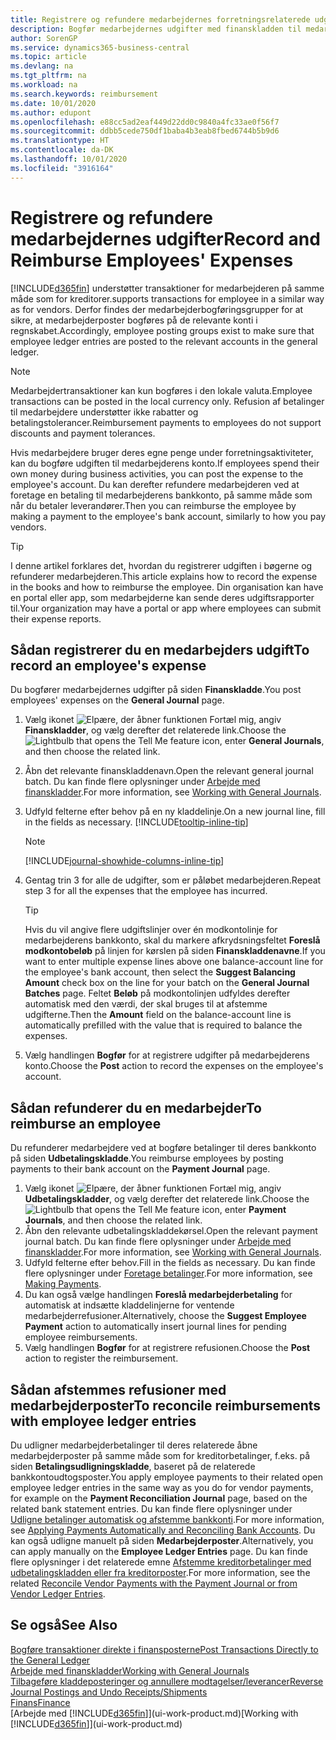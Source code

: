 ```yaml
---
title: Registrere og refundere medarbejdernes forretningsrelaterede udgifter | Microsoft Docs
description: Bogfør medarbejdernes udgifter med finanskladden til medarbejderens konto, og bogfør senere en betaling til medarbejderens bankkonto for at refundere for de forretningsrelaterede udgift.
author: SorenGP
ms.service: dynamics365-business-central
ms.topic: article
ms.devlang: na
ms.tgt_pltfrm: na
ms.workload: na
ms.search.keywords: reimbursement
ms.date: 10/01/2020
ms.author: edupont
ms.openlocfilehash: e88cc5ad2eaf449d22dd0c9840a4fc33ae0f56f7
ms.sourcegitcommit: ddbb5cede750df1baba4b3eab8fbed6744b5b9d6
ms.translationtype: HT
ms.contentlocale: da-DK
ms.lasthandoff: 10/01/2020
ms.locfileid: "3916164"
---
```

# <a name="record-and-reimburse-employees-expenses"></a><span data-ttu-id="a057a-103">Registrere og refundere medarbejdernes udgifter</span><span class="sxs-lookup"><span data-stu-id="a057a-103">Record and Reimburse Employees' Expenses</span></span>

[!INCLUDE[d365fin](includes/d365fin_md.md)] <span data-ttu-id="a057a-104">understøtter transaktioner for medarbejderen på samme måde som for kreditorer.</span><span class="sxs-lookup"><span data-stu-id="a057a-104">supports transactions for employee in a similar way as for vendors.</span></span> <span data-ttu-id="a057a-105">Derfor findes der medarbejderbogføringsgrupper for at sikre, at medarbejderposter bogføres på de relevante konti i regnskabet.</span><span class="sxs-lookup"><span data-stu-id="a057a-105">Accordingly, employee posting groups exist to make sure that employee ledger entries are posted to the relevant accounts in the general ledger.</span></span>

> [!NOTE]  
> <span data-ttu-id="a057a-106">Medarbejdertransaktioner kan kun bogføres i den lokale valuta.</span><span class="sxs-lookup"><span data-stu-id="a057a-106">Employee transactions can be posted in the local currency only.</span></span> <span data-ttu-id="a057a-107">Refusion af betalinger til medarbejdere understøtter ikke rabatter og betalingstolerancer.</span><span class="sxs-lookup"><span data-stu-id="a057a-107">Reimbursement payments to employees do not support discounts and payment tolerances.</span></span>

<span data-ttu-id="a057a-108">Hvis medarbejdere bruger deres egne penge under forretningsaktiviteter, kan du bogføre udgiften til medarbejderens konto.</span><span class="sxs-lookup"><span data-stu-id="a057a-108">If employees spend their own money during business activities, you can post the expense to the employee's account.</span></span> <span data-ttu-id="a057a-109">Du kan derefter refundere medarbejderen ved at foretage en betaling til medarbejderens bankkonto, på samme måde som når du betaler leverandører.</span><span class="sxs-lookup"><span data-stu-id="a057a-109">Then you can reimburse the employee by making a payment to the employee's bank account, similarly to how you pay vendors.</span></span>  

> [!TIP]
> <span data-ttu-id="a057a-110">I denne artikel forklares det, hvordan du registrerer udgiften i bøgerne og refunderer medarbejderen.</span><span class="sxs-lookup"><span data-stu-id="a057a-110">This article explains how to record the expense in the books and how to reimburse the employee.</span></span> <span data-ttu-id="a057a-111">Din organisation kan have en portal eller app, som medarbejderne kan sende deres udgiftsrapporter til.</span><span class="sxs-lookup"><span data-stu-id="a057a-111">Your organization may have a portal or app where employees can submit their expense reports.</span></span>

## <a name="to-record-an-employees-expense"></a><span data-ttu-id="a057a-112">Sådan registrerer du en medarbejders udgift</span><span class="sxs-lookup"><span data-stu-id="a057a-112">To record an employee's expense</span></span>
<span data-ttu-id="a057a-113">Du bogfører medarbejdernes udgifter på siden **Finanskladde**.</span><span class="sxs-lookup"><span data-stu-id="a057a-113">You post employees' expenses on the **General Journal** page.</span></span>
1. <span data-ttu-id="a057a-114">Vælg ikonet ![Elpære, der åbner funktionen Fortæl mig](media/ui-search/search_small.png "Fortæl mig, hvad du vil foretage dig"), angiv **Finanskladder**, og vælg derefter det relaterede link.</span><span class="sxs-lookup"><span data-stu-id="a057a-114">Choose the ![Lightbulb that opens the Tell Me feature](media/ui-search/search_small.png "Tell me what you want to do") icon, enter **General Journals**, and then choose the related link.</span></span>
2. <span data-ttu-id="a057a-115">Åbn det relevante finanskladdenavn.</span><span class="sxs-lookup"><span data-stu-id="a057a-115">Open the relevant general journal batch.</span></span> <span data-ttu-id="a057a-116">Du kan finde flere oplysninger under [Arbejde med finanskladder](ui-work-general-journals.md).</span><span class="sxs-lookup"><span data-stu-id="a057a-116">For more information, see [Working with General Journals](ui-work-general-journals.md).</span></span>
3. <span data-ttu-id="a057a-117">Udfyld felterne efter behov på en ny kladdelinje.</span><span class="sxs-lookup"><span data-stu-id="a057a-117">On a new journal line, fill in the fields as necessary.</span></span> [!INCLUDE[tooltip-inline-tip](includes/tooltip-inline-tip_md.md)]    

    > [!NOTE]
    > [!INCLUDE[journal-showhide-columns-inline-tip](includes/journal-showhide-columns-inline-tip.md)]
4. <span data-ttu-id="a057a-118">Gentag trin 3 for alle de udgifter, som er påløbet medarbejderen.</span><span class="sxs-lookup"><span data-stu-id="a057a-118">Repeat step 3 for all the expenses that the employee has incurred.</span></span>

    > [!TIP]  
    > <span data-ttu-id="a057a-119">Hvis du vil angive flere udgiftslinjer over én modkontolinje for medarbejderens bankkonto, skal du markere afkrydsningsfeltet **Foreslå modkontobeløb** på linjen for kørslen på siden **Finanskladdenavne**.</span><span class="sxs-lookup"><span data-stu-id="a057a-119">If you want to enter multiple expense lines above one balance-account line for the employee's bank account, then select the **Suggest Balancing Amount** check box on the line for your batch on the **General Journal Batches** page.</span></span> <span data-ttu-id="a057a-120">Feltet **Beløb** på modkontolinjen udfyldes derefter automatisk med den værdi, der skal bruges til at afstemme udgifterne.</span><span class="sxs-lookup"><span data-stu-id="a057a-120">Then the **Amount** field on the balance-account line is automatically prefilled with the value that is required to balance the expenses.</span></span>
5. <span data-ttu-id="a057a-121">Vælg handlingen **Bogfør** for at registrere udgifter på medarbejderens konto.</span><span class="sxs-lookup"><span data-stu-id="a057a-121">Choose the **Post** action to record the expenses on the employee's account.</span></span>

## <a name="to-reimburse-an-employee"></a><span data-ttu-id="a057a-122">Sådan refunderer du en medarbejder</span><span class="sxs-lookup"><span data-stu-id="a057a-122">To reimburse an employee</span></span>
<span data-ttu-id="a057a-123">Du refunderer medarbejdere ved at bogføre betalinger til deres bankkonto på siden **Udbetalingskladde**.</span><span class="sxs-lookup"><span data-stu-id="a057a-123">You reimburse employees by posting payments to their bank account on the **Payment Journal** page.</span></span>
1. <span data-ttu-id="a057a-124">Vælg ikonet ![Elpære, der åbner funktionen Fortæl mig](media/ui-search/search_small.png "Fortæl mig, hvad du vil foretage dig"), angiv **Udbetalingskladder**, og vælg derefter det relaterede link.</span><span class="sxs-lookup"><span data-stu-id="a057a-124">Choose the ![Lightbulb that opens the Tell Me feature](media/ui-search/search_small.png "Tell me what you want to do") icon, enter **Payment Journals**, and then choose the related link.</span></span>
2. <span data-ttu-id="a057a-125">Åbn den relevante udbetalingskladdekørsel.</span><span class="sxs-lookup"><span data-stu-id="a057a-125">Open the relevant payment journal batch.</span></span> <span data-ttu-id="a057a-126">Du kan finde flere oplysninger under [Arbejde med finanskladder](ui-work-general-journals.md).</span><span class="sxs-lookup"><span data-stu-id="a057a-126">For more information, see [Working with General Journals](ui-work-general-journals.md).</span></span>
3. <span data-ttu-id="a057a-127">Udfyld felterne efter behov.</span><span class="sxs-lookup"><span data-stu-id="a057a-127">Fill in the fields as necessary.</span></span> <span data-ttu-id="a057a-128">Du kan finde flere oplysninger under [Foretage betalinger](payables-make-payments.md).</span><span class="sxs-lookup"><span data-stu-id="a057a-128">For more information, see [Making Payments](payables-make-payments.md).</span></span>
4. <span data-ttu-id="a057a-129">Du kan også vælge handlingen **Foreslå medarbejderbetaling** for automatisk at indsætte kladdelinjerne for ventende medarbejderrefusioner.</span><span class="sxs-lookup"><span data-stu-id="a057a-129">Alternatively, choose the **Suggest Employee Payment** action to automatically insert journal lines for pending employee reimbursements.</span></span>
5. <span data-ttu-id="a057a-130">Vælg handlingen **Bogfør** for at registrere refusionen.</span><span class="sxs-lookup"><span data-stu-id="a057a-130">Choose the **Post** action to register the reimbursement.</span></span>  

## <a name="to-reconcile-reimbursements-with-employee-ledger-entries"></a><span data-ttu-id="a057a-131">Sådan afstemmes refusioner med medarbejderposter</span><span class="sxs-lookup"><span data-stu-id="a057a-131">To reconcile reimbursements with employee ledger entries</span></span>
<span data-ttu-id="a057a-132">Du udligner medarbejderbetalinger til deres relaterede åbne medarbejderposter på samme måde som for kreditorbetalinger, f.eks. på siden **Betalingsudligningskladde**, baseret på de relaterede bankkontoudtogsposter.</span><span class="sxs-lookup"><span data-stu-id="a057a-132">You apply employee payments to their related open employee ledger entries in the same way as you do for vendor payments, for example on the **Payment Reconciliation Journal** page, based on the related bank statement entries.</span></span> <span data-ttu-id="a057a-133">Du kan finde flere oplysninger under [Udligne betalinger automatisk og afstemme bankkonti](receivables-apply-payments-auto-reconcile-bank-accounts.md).</span><span class="sxs-lookup"><span data-stu-id="a057a-133">For more information, see [Applying Payments Automatically and Reconciling Bank Accounts](receivables-apply-payments-auto-reconcile-bank-accounts.md).</span></span> <span data-ttu-id="a057a-134">Du kan også udligne manuelt på siden **Medarbejderposter**.</span><span class="sxs-lookup"><span data-stu-id="a057a-134">Alternatively, you can apply manually on the **Employee Ledger Entries** page.</span></span> <span data-ttu-id="a057a-135">Du kan finde flere oplysninger i det relaterede emne [Afstemme kreditorbetalinger med udbetalingskladden eller fra kreditorposter](payables-how-apply-purchase-transactions-manually.md).</span><span class="sxs-lookup"><span data-stu-id="a057a-135">For more information, see the related [Reconcile Vendor Payments with the Payment Journal or from Vendor Ledger Entries](payables-how-apply-purchase-transactions-manually.md).</span></span>  

## <a name="see-also"></a><span data-ttu-id="a057a-136">Se også</span><span class="sxs-lookup"><span data-stu-id="a057a-136">See Also</span></span>
[<span data-ttu-id="a057a-137">Bogføre transaktioner direkte i finansposterne</span><span class="sxs-lookup"><span data-stu-id="a057a-137">Post Transactions Directly to the General Ledger</span></span>](finance-how-post-transactions-directly.md)  
[<span data-ttu-id="a057a-138">Arbejde med finanskladder</span><span class="sxs-lookup"><span data-stu-id="a057a-138">Working with General Journals</span></span>](ui-work-general-journals.md)  
[<span data-ttu-id="a057a-139">Tilbageføre kladdeposteringer og annullere modtagelser/leverancer</span><span class="sxs-lookup"><span data-stu-id="a057a-139">Reverse Journal Postings and Undo Receipts/Shipments</span></span>](finance-how-reverse-journal-posting.md)  
[<span data-ttu-id="a057a-140">Finans</span><span class="sxs-lookup"><span data-stu-id="a057a-140">Finance</span></span>](finance.md)  
<span data-ttu-id="a057a-141">[Arbejde med [!INCLUDE[d365fin](includes/d365fin_md.md)]](ui-work-product.md)</span><span class="sxs-lookup"><span data-stu-id="a057a-141">[Working with [!INCLUDE[d365fin](includes/d365fin_md.md)]](ui-work-product.md)</span></span>  
